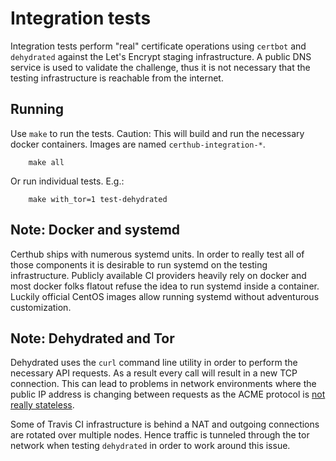 # Integration tests

Integration tests perform "real" certificate operations using `certbot` and
`dehydrated` against the Let's Encrypt staging infrastructure. A public DNS
service is used to validate the challenge, thus it is not necessary that the
testing infrastructure is reachable from the internet.

## Running

Use `make` to run the tests. Caution: This will build and run the necessary
docker containers. Images are named `certhub-integration-*`.

```
    make all
```

Or run individual tests. E.g.:

```
    make with_tor=1 test-dehydrated
```

## Note: Docker and systemd

Certhub ships with numerous systemd units. In order to really test all of those
components it is desirable to run systemd on the testing infrastructure.
Publicly available CI providers heavily rely on docker and most docker folks
flatout refuse the idea to run systemd inside a container. Luckily official
CentOS images allow running systemd without adventurous customization.

## Note: Dehydrated and Tor

Dehydrated uses the `curl` command line utility in order to perform the
necessary API requests. As a result every call will result in a new TCP
connection. This can lead to problems in network environments where the public
IP address is changing between requests as the ACME protocol is
[not really stateless][1].

Some of Travis CI infrastructure is behind a NAT and outgoing connections are
rotated over multiple nodes. Hence traffic is tunneled through the tor network
when testing `dehydrated` in order to work around this issue.

[1]: https://github.com/lukas2511/dehydrated/issues/547
[2]: https://blog.travis-ci.com/2018-07-23-the-tale-of-ftp-at-travis-ci
